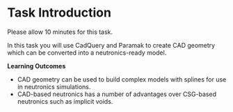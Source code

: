 # Task Introduction

Please allow 10 minutes for this task.

In this task you will use CadQuery and Paramak to create CAD geometry which can be converted into a neutronics-ready model.

**Learning Outcomes**

- CAD geometry can be used to build complex models with splines for use in neutronics simulations.
- CAD-based neutronics has a number of advantages over CSG-based neutronics such as implicit voids.
